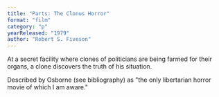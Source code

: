 ```yaml
---
title: "Parts: The Clonus Horror"
format: "film"
category: "p"
yearReleased: "1979"
author: "Robert S. Fiveson"
---
```

 At a secret facility where clones of politicians are being farmed for their  organs, a clone discovers the truth of his situation.
 
 Described by Osborne (see bibliography) as "the only libertarian  horror movie of which I am aware."
  
